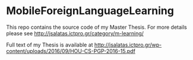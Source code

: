 # MobileForeignLanguageLearning
This repo contains the source code of my Master Thesis. For more details please see
http://jsalatas.ictpro.gr/category/m-learning/

Full text of my Thesis is available at http://jsalatas.ictpro.gr/wp-content/uploads/2016/09/HOU-CS-PGP-2016-15.pdf
